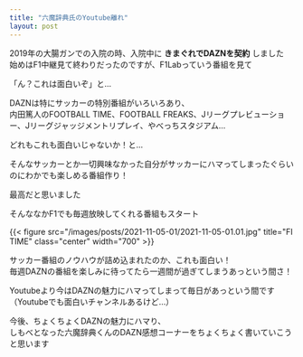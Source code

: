```yaml
---
title: "六魔辞典氏のYoutube離れ"
layout: post
---
```


2019年の大腸ガンでの入院の時、入院中に **きまぐれでDAZNを契約** しました  
始めはF1中継見て終わりだったのですが、F1Labっていう番組を見て

「ん？これは面白いぞ」と...

DAZNは特にサッカーの特別番組がいろいろあり、  
内田篤人のFOOTBALL TIME、FOOTBALL FREAKS、Jリーグプレビューショー、Jリーグジャッジメントリプレイ、やべっちスタジアム...

どれもこれも面白いじゃないか！と...  

そんなサッカーとか一切興味なかった自分がサッカーにハマってしまったぐらいのにわかでも楽しめる番組作り！  

最高だと思いました  

そんななかF1でも毎週放映してくれる番組もスタート  

{{< figure src="/images/posts/2021-11-05-01/2021-11-05-01.01.jpg" title="FI TIME" class="center" width="700" >}}

サッカー番組のノウハウが詰め込まれたのか、これも面白い！  
毎週DAZNの番組を楽しみに待ってたら一週間が過ぎてしまうあっという間さ！  

Youtubeより今はDAZNの魅力にハマってしまって毎日があっという間です  
（Youtubeでも面白いチャンネルあるけど…）

今後、ちょくちょくDAZNの魅力にハマり、  
しもべとなった六魔辞典くんのDAZN感想コーナーをちょくちょく書いていこうと思います

